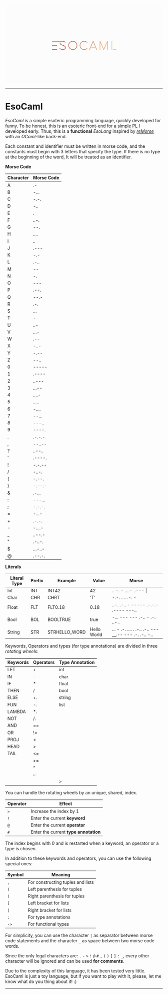 ![](https://github.com/marcoantoniocorallo/EsoCaml/blob/main/cover_1.png)

---

# EsoCaml

*EsoCaml* is a simple esoteric programming language, quickly developed for funny.
To be honest, this is an esoteric front-end for [a simple PL](https://github.com/marcoantoniocorallo/Fhree) I developed early.
Thus, this is a **functional** *EsoLang* inspired by [*reMorse*](https://esolangs.org/wiki/ReMorse) with an *OCaml*-like back-end.

Each constant and identifier must be written in morse code, and the constants must begin with 3 letters that specify the type.
If there is no type at the beginning of the word, It will be treated as an identifier.

**Morse Code**

| Character | Morse Code |
| --------- | ---------- |
| A         | .-         |
| B         | -...       |
| C         | -.-.       |
| D         | -..        |
| E         | .          |
| F         | ..-.       |
| G         | --.        |
| H         | ....       |
| I         | ..         |
| J         | .---       |
| K         | -.-        |
| L         | .-..       |
| M         | --         |
| N         | -.         |
| O         | ---        |
| P         | .--.       |
| Q         | --.-       |
| R         | .-.        |
| S         | ...        |
| T         | -          |
| U         | ..-        |
| V         | ...-       |
| W         | .--        |
| X         | -..-       |
| Y         | -.--       |
| Z         | --..       |
| 0         | -----      |
| 1         | .----      |
| 2         | ..---      |
| 3         | ...--      |
| 4         | ....-      |
| 5         | .....      |
| 6         | -....      |
| 7         | --...      |
| 8         | ---..      |
| 9         | ----.      |
| .         | .-.-.-     |
| ,         | --..--     |
| ?         | ..--..     |
| '         | .----.     |
| !         | -.-.--     |
| /         | -..-.      |
| (         | -.--.      |
| )         | -.--.-     |
| &         | .-...      |
| :         | ---...     |
| ;         | -.-.-.     |
| =         | -...-      |
| +         | .-.-.      |
| -         | -....-     |
| _         | ..--.-     |
| "         | .-..-.     |
| $         | ...-..-    |
| @         | .--.-.     |

**Literals**

| Literal Type | Prefix | Example       | Value       | Morse                                                |
| ------------ | ------ | ------------- | ----------- | ---------------------------------------------------- |
| Int          | INT    | INT42         | 42          | .. -. - ....- ..--- \|                               |
| Char         | CHR    | CHRT          | 'T'         | -.-. .... .-. -                                      |
| Float        | FLT    | FLT0.18       | 0.18        | ..-. .-.. - ----- .-.-.- .---- ---..                 |
| Bool         | BOL    | BOOLTRUE      | true        | -... --- --- .-.. - .-. ..- .                        |
| String       | STR    | STRHELLO_WORD | Hello World | ... - .-. .... . .-.. .-.. ---__.-- --- .-. .-.. -.. |

Keywords, Operators and types (for type annotations) are divided in three *rotating wheels*:

| Keywords | Operators | Type Annotation |
| -------- | --------- | --------------- |
| LET      | +         | int             |
| IN       | -         | char            |
| IF       | *         | float           |
| THEN     | /         | bool            |
| ELSE     | +.        | string          |
| FUN      | -.        | list            |
| LAMBDA   | *.        |                 |
| NOT      | /.        |                 |
| AND      | ==        |                 |
| OR       | !=        |                 |
| PROJ     | <         |                 |
| HEAD     | >         |                 |
| TAIL     | <=        |                 |
|          | >=        |                 |
|          | ^         |                 |
|          | ::        |                 |
|          |           | >               |

You can handle the rotating wheels by an unique, shared, index.

| Operator | Effect                                |
| -------- | ------------------------------------- |
| `>`      | Increase the index by 1               |
| `!`      | Enter the current **keyword**         |
| `@`      | Enter the current **operator**        |
| `#`      | Enter the current **type annotation** |

The index begins with 0 and is restarted when a keyword, an operator or a type is chosen.

In addition to these keywords and operators, you can use the following special ones:

| Symbol | Meaning                           |
| ------ | --------------------------------- |
| `,`    | For constructing tuples and lists |
| `(`    | Left parenthesis for tuples       |
| `)`    | Right parenthesis for tuples      |
| `[`    | Left bracket for lists            |
| `]`    | Right bracket for lists           |
| `:`    | For type annotations              |
| `->`   | For functional types              |

For simplicity, you can use the character `|` as separator between morse code statements and the character `_` as space between two morse code words.

Since the only legal characters are: `.` `-` `>` `!` `@` `#` `,` `(` `)` `[` `]` `:` `_`, every other character will be ignored and can be used **for comments**.

Due to the complexity of this language, it has been tested very little.
EsoCaml is just a toy language, but if you want to play with it, please, let me know what do you thing about it! :)

---
